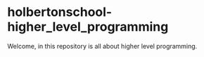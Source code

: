 # holbertonschool-higher_level_programming

Welcome, in this repository is all about higher level programming.
